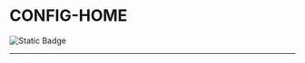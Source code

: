 # CONFIG-HOME

![Static Badge](https://img.shields.io/badge/NixOS-Home-036ffc?style=for-the-badge&logo=NixOS&labelColor=ffffff&color=036ffc)

---

